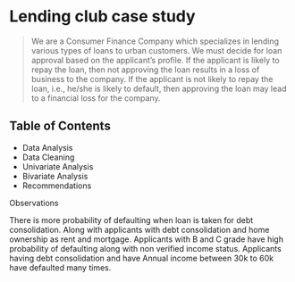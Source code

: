 # Lending club case study
> We are a Consumer Finance Company which specializes in lending various types of loans to urban customers.
We must decide for loan approval based on the applicant’s profile.
If the applicant is likely to repay the loan, then not approving the loan results in a loss of business to the company.
If the applicant is not likely to repay the loan, i.e., he/she is likely to default, then approving the loan may lead to a financial loss for the company.


## Table of Contents
* Data Analysis
* Data Cleaning
* Univariate Analysis
* Bivariate Analysis
* Recommendations

Observations
<!---->
There is more probability of defaulting when loan is taken for debt consolidation.
Along with applicants with debt consolidation and home ownership as rent and mortgage.
Applicants with B and C grade have high probability of defaulting along with non verified income status.
Applicants having debt consolidation and have Annual income between 30k to 60k have defaulted many times.

